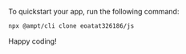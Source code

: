 To quickstart your app, run the following command: 

```bash
npx @ampt/cli clone eoatat326186/js
```

Happy coding!